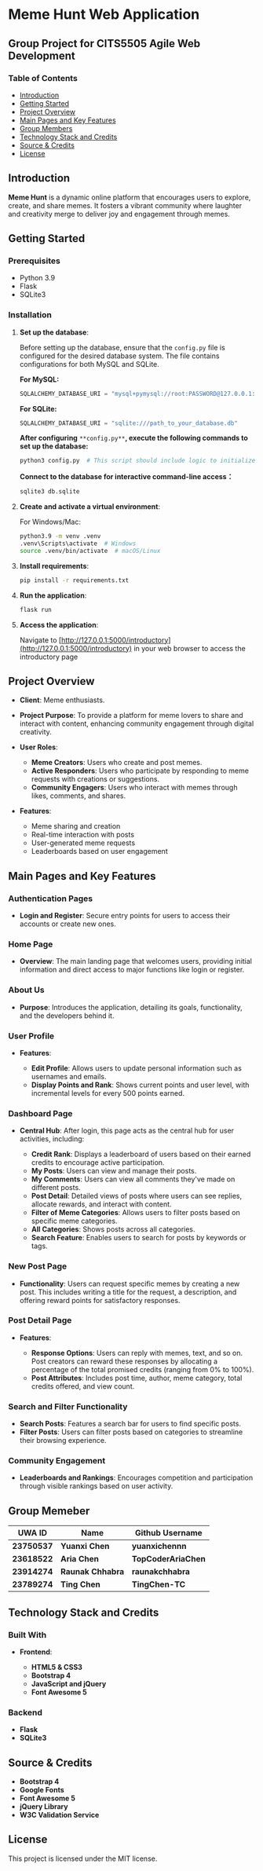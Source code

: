 # Meme Hunt Web Application

## Group Project for CITS5505 Agile Web Development

### Table of Contents

* [Introduction](#introduction)
* [Getting Started](#getting-started)
* [Project Overview](#project-overview)
* [Main Pages and Key Features](#main-pages-and-key-features)
* [Group Members](#group-members)
* [Technology Stack and Credits](#technology-stack-and-credits)
* [Source &amp; Credits](#source--credits)
* [License](#license)


## Introduction

**Meme Hunt** is a dynamic online platform that encourages users to explore, create, and share memes. It fosters a vibrant community where laughter and creativity merge to deliver joy and engagement through memes.


## Getting Started

### Prerequisites

* Python 3.9
* Flask
* SQLite3

### Installation

1. **Set up the database**:

    Before setting up the database, ensure that the `config.py` file is configured for the desired database system. The file contains configurations for both MySQL and SQLite. 

    **For MySQL:**

    ```python
    SQLALCHEMY_DATABASE_URI = "mysql+pymysql://root:PASSWORD@127.0.0.1:3306/DATABASE_NAME?charset=utf8mb4"
    ```

    **For SQLite:**

    ```python
    SQLALCHEMY_DATABASE_URI = "sqlite:///path_to_your_database.db"
    ```

    **After configuring** `**config.py**`​ **, execute the following commands to set up the database:**

    ```bash
    python3 config.py  # This script should include logic to initialize the database
    ```

    **Connect to the database for interactive command-line access：**

    ```bash
    sqlite3 db.sqlite
    ```
2. **Create and activate a virtual environment**:

    For Windows/Mac:

    ```bash
    python3.9 -m venv .venv
    .venv\Scripts\activate  # Windows
    source .venv/bin/activate  # macOS/Linux
    ```
3. **Install requirements**:

    ```bash
    pip install -r requirements.txt
    ```
4. **Run the application**:

    ```bash
    flask run
    ```
5. **Access the application**:

    Navigate to [http://127.0.0.1:5000/introductory](http://127.0.0.1:5000/introductory) in your web browser to access the introductory page


## Project Overview

* **Client**: Meme enthusiasts.
* **Project Purpose**: To provide a platform for meme lovers to share and interact with content, enhancing community engagement through digital creativity.
* **User Roles**:

  * **Meme Creators**: Users who create and post memes.
  * **Active Responders**: Users who participate by responding to meme requests with creations or suggestions.
  * **Community Engagers**: Users who interact with memes through likes, comments, and shares.
* **Features**:

  * Meme sharing and creation
  * Real-time interaction with posts
  * User-generated meme requests
  * Leaderboards based on user engagement


## Main Pages and Key Features

### **Authentication Pages**

* **Login and Register**: Secure entry points for users to access their accounts or create new ones.

### **Home Page**

* **Overview**: The main landing page that welcomes users, providing initial information and direct access to major functions like login or register.

### **About Us**

* **Purpose**: Introduces the application, detailing its goals, functionality, and the developers behind it.

### **User Profile**

* **Features**:

  * **Edit Profile**: Allows users to update personal information such as usernames and emails.
  * **Display Points and Rank**: Shows current points and user level, with incremental levels for every 500 points earned.

### **Dashboard Page**

* **Central Hub**: After login, this page acts as the central hub for user activities, including:

  * **Credit Rank**: Displays a leaderboard of users based on their earned credits to encourage active participation.
  * **My Posts**: Users can view and manage their posts.
  * **My Comments**: Users can view all comments they've made on different posts.
  * **Post Detail**: Detailed views of posts where users can see replies, allocate rewards, and interact with content.
  * **Filter of Meme Categories**: Allows users to filter posts based on specific meme categories.
  * **All Categories**: Shows posts across all categories.
  * **Search Feature**: Enables users to search for posts by keywords or tags.

### **New Post Page**

* **Functionality**: Users can request specific memes by creating a new post. This includes writing a title for the request, a description, and offering reward points for satisfactory responses.

### **Post Detail Page**

* **Features**:

  * **Response Options**: Users can reply with memes, text, and so on. Post creators can reward these responses by allocating a percentage of the total promised credits (ranging from 0% to 100%).
  * **Post Attributes**: Includes post time, author, meme category, total credits offered, and view count.

### **Search and Filter Functionality**

* **Search Posts**: Features a search bar for users to find specific posts.
* **Filter Posts**: Users can filter posts based on categories to streamline their browsing experience.

### **Community Engagement**

* **Leaderboards and Rankings**: Encourages competition and participation through visible rankings based on user activity.


## Group Memeber

| **UWA ID** | **Name** | **Github Username** |
| -- | -- | -- |
| **23750537** | **Yuanxi Chen** | **yuanxichennn** |
| **23618522** | **Aria Chen** | **TopCoderAriaChen** |
| **23914274** | **Raunak Chhabra** | **raunakchhabra** |
| **23789274** | **Ting Chen** | **TingChen-TC** |


## Technology Stack and Credits

### Built With

* **Frontend**:

  * **HTML5 &amp; CSS3**
  * **Bootstrap 4**
  * **JavaScript and jQuery**
  * **Font Awesome 5**

### Backend

* **Flask**
* **SQLite3**


## Source & Credits

* **Bootstrap 4**
* **Google Fonts**
* **Font Awesome 5**
* **jQuery Library**
* **W3C Validation Service**


## License

This project is licensed under the MIT license.